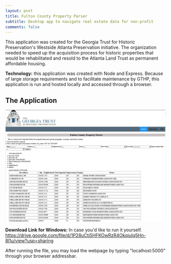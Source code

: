 ```yaml
---
layout: post
title: Fulton County Property Parser
subtitle: Desktop app to navigate real estate data for non-profit
comments: false
---
```


This application was created for the Georgia Trust for Historic Preservation's Westside Atlanta Preservation initiative. The organization needed to speed up the acquisition process for historic properties that would be rehabilitated and resold to the Atlanta Land Trust as permanent affordable housing.

**Technology:** this application was created with Node and Express. Because of large storage requirements and to facilitate maintenance by GTHP, this application is run and hosted locally and accessed through a browser.

## The Application

![Property Parser website image showing search fields, and the result of a search: a table of values](https://github.com/agudiswitz/Anton-Gudiswitz/blob/master/assets/GTHPHousfinder.jpg)


**Download Link for Windows:**
In case you'd like to run it yourself.
https://drive.google.com/file/d/1P28uCtj5HFKOwRzR4Okqiulq5Hn-8l1u/view?usp=sharing

After running the file, you may load the webpage by typing "localhost:5000" through your browser addressbar. 
